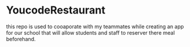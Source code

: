 # YoucodeRestaurant
this repo is used to cooaporate with my teammates while creating an app for our school that will allow students and staff to reserver there meal beforehand.
